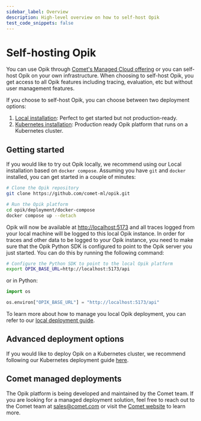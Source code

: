 ```yaml
---
sidebar_label: Overview
description: High-level overview on how to self-host Opik
test_code_snippets: false
---
```


# Self-hosting Opik

You can use Opik through [Comet's Managed Cloud offering](https://comet.com/site) or you can self-host Opik on your own infrastructure. When choosing to self-host Opik, you get access to all Opik features including tracing, evaluation, etc but without user management features.

If you choose to self-host Opik, you can choose between two deployment options:

1. [Local installation](./local_deployment.md): Perfect to get started but not production-ready.
2. [Kubernetes installation](./kubernetes.md): Production ready Opik platform that runs on a Kubernetes cluster.

## Getting started

If you would like to try out Opik locally, we recommend using our Local installation based on `docker compose`. Assuming you have `git` and `docker` installed, you can get started in a couple of minutes:

```bash pytest_codeblocks_skip="true"
# Clone the Opik repository
git clone https://github.com/comet-ml/opik.git

# Run the Opik platform
cd opik/deployment/docker-compose
docker compose up --detach

```

Opik will now be available at <a href="http://localhost:5173" target="_blank">http://localhost:5173</a> and all traces logged from your local machine will be logged to this local Opik instance. In order for traces and other data to be logged to your Opik instance, you need to make sure that the Opik Python SDK is configured to point to the Opik server you just started. You can do this by running the following command:

```bash pytest_codeblocks_skip="true"
# Configure the Python SDK to point to the local Opik platform
export OPIK_BASE_URL=http://localhost:5173/api
```

or in Python:

```python pytest_codeblocks_skip="true"
import os

os.environ["OPIK_BASE_URL"] = "http://localhost:5173/api"
```

To learn more about how to manage you local Opik deployment, you can refer to our [local deployment guide](./local_deployment.md).

## Advanced deployment options

If you would like to deploy Opik on a Kubernetes cluster, we recommend following our Kubernetes deployment guide [here](./kubernetes.md).

## Comet managed deployments

The Opik platform is being developed and maintained by the Comet team. If you are looking for a managed deployment solution, feel free to reach out to the Comet team at sales@comet.com or visit the [Comet website](https://comet.com/site) to learn more.
